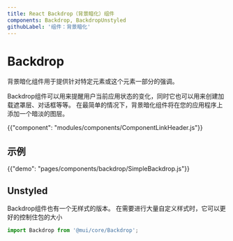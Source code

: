 ```yaml
---
title: React Backdrop（背景暗化）组件
components: Backdrop, BackdropUnstyled
githubLabel: '组件：背景暗化'
---
```


# Backdrop

<p class="description">背景暗化组件用于提供针对特定元素或这个元素一部分的强调。</p>

Backdrop组件可以用来提醒用户当前应用状态的变化，同时它也可以用来创建加载遮罩层、对话框等等。 在最简单的情况下，背景暗化组件将在您的应用程序上添加一个暗淡的图层。

{{"component": "modules/components/ComponentLinkHeader.js"}}

## 示例

{{"demo": "pages/components/backdrop/SimpleBackdrop.js"}}

## Unstyled

Backdrop组件也有一个无样式的版本。 在需要进行大量自定义样式时，它可以更好的控制住包的大小

```js
import Backdrop from '@mui/core/Backdrop';
```
